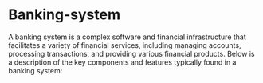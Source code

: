 # Banking-system
A banking system is a complex software and financial infrastructure that facilitates a variety of financial services, including managing accounts, processing transactions, and providing various financial products. Below is a description of the key components and features typically found in a banking system:
